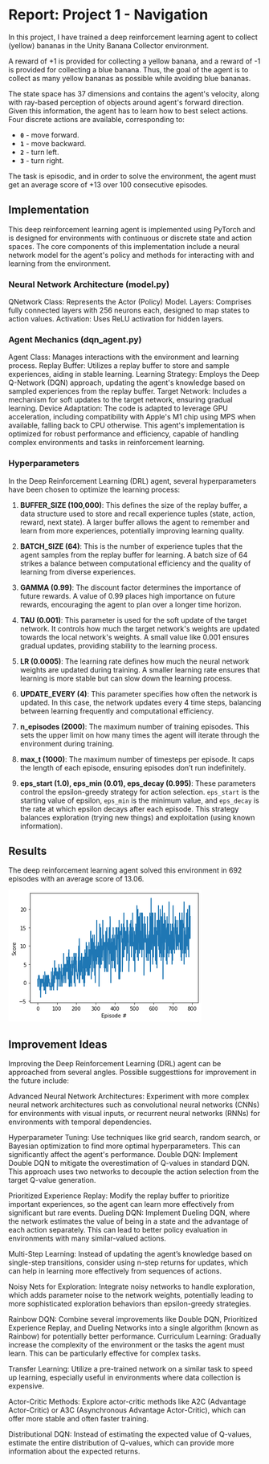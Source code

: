 # Report: Project 1 - Navigation

In this project, I have trained a deep reinforcement learning agent to collect (yellow) bananas in the Unity Banana Collector environment.

A reward of +1 is provided for collecting a yellow banana, and a reward of -1 is provided for collecting a blue banana.  Thus, the goal of the agent is to collect as many yellow bananas as possible while avoiding blue bananas.  

The state space has 37 dimensions and contains the agent's velocity, along with ray-based perception of objects around agent's forward direction. Given this information, the agent has to learn how to best select actions. Four discrete actions are available, corresponding to:
- **`0`** - move forward.
- **`1`** - move backward.
- **`2`** - turn left.
- **`3`** - turn right.

The task is episodic, and in order to solve the environment, the agent must get an average score of +13 over 100 consecutive episodes.

## Implementation

This deep reinforcement learning agent is implemented using PyTorch and is designed for environments with continuous or discrete state and action spaces. The core components of this implementation include a neural network model for the agent's policy and methods for interacting with and learning from the environment.

### Neural Network Architecture (model.py)

QNetwork Class: Represents the Actor (Policy) Model.
Layers: Comprises fully connected layers with 256 neurons each, designed to map states to action values.
Activation: Uses ReLU activation for hidden layers.

### Agent Mechanics (dqn_agent.py)

Agent Class: Manages interactions with the environment and learning process.
Replay Buffer: Utilizes a replay buffer to store and sample experiences, aiding in stable learning.
Learning Strategy: Employs the Deep Q-Network (DQN) approach, updating the agent's knowledge based on sampled experiences from the replay buffer.
Target Network: Includes a mechanism for soft updates to the target network, ensuring gradual learning.
Device Adaptation: The code is adapted to leverage GPU acceleration, including compatibility with Apple's M1 chip using MPS when available, falling back to CPU otherwise.
This agent's implementation is optimized for robust performance and efficiency, capable of handling complex environments and tasks in reinforcement learning.

### Hyperparameters

In the Deep Reinforcement Learning (DRL) agent, several hyperparameters have been chosen to optimize the learning process:

1. **BUFFER_SIZE (100,000)**: This defines the size of the replay buffer, a data structure used to store and recall experience tuples (state, action, reward, next state). A larger buffer allows the agent to remember and learn from more experiences, potentially improving learning quality.

2. **BATCH_SIZE (64)**: This is the number of experience tuples that the agent samples from the replay buffer for learning. A batch size of 64 strikes a balance between computational efficiency and the quality of learning from diverse experiences.

3. **GAMMA (0.99)**: The discount factor determines the importance of future rewards. A value of 0.99 places high importance on future rewards, encouraging the agent to plan over a longer time horizon.

4. **TAU (0.001)**: This parameter is used for the soft update of the target network. It controls how much the target network's weights are updated towards the local network's weights. A small value like 0.001 ensures gradual updates, providing stability to the learning process.

5. **LR (0.0005)**: The learning rate defines how much the neural network weights are updated during training. A smaller learning rate ensures that learning is more stable but can slow down the learning process.

6. **UPDATE_EVERY (4)**: This parameter specifies how often the network is updated. In this case, the network updates every 4 time steps, balancing between learning frequently and computational efficiency.

7. **n_episodes (2000)**: The maximum number of training episodes. This sets the upper limit on how many times the agent will iterate through the environment during training.

8. **max_t (1000)**: The maximum number of timesteps per episode. It caps the length of each episode, ensuring episodes don’t run indefinitely.

9. **eps_start (1.0), eps_min (0.01), eps_decay (0.995)**: These parameters control the epsilon-greedy strategy for action selection. `eps_start` is the starting value of epsilon, `eps_min` is the minimum value, and `eps_decay` is the rate at which epsilon decays after each episode. This strategy balances exploration (trying new things) and exploitation (using known information).

## Results

The deep reinforcement learning agent solved this environment in 692 episodes with an average score of 13.06.

![Rewards Plot: Environment solved in 692 episodes](plot_rewards.png)

## Improvement Ideas

Improving the Deep Reinforcement Learning (DRL) agent can be approached from several angles. Possible suggesttions for improvement in the future include: 

Advanced Neural Network Architectures: Experiment with more complex neural network architectures such as convolutional neural networks (CNNs) for environments with visual inputs, or recurrent neural networks (RNNs) for environments with temporal dependencies.

Hyperparameter Tuning: Use techniques like grid search, random search, or Bayesian optimization to find more optimal hyperparameters. This can significantly affect the agent's performance.
Double DQN: Implement Double DQN to mitigate the overestimation of Q-values in standard DQN. This approach uses two networks to decouple the action selection from the target Q-value generation.

Prioritized Experience Replay: Modify the replay buffer to prioritize important experiences, so the agent can learn more effectively from significant but rare events.
Dueling DQN: Implement Dueling DQN, where the network estimates the value of being in a state and the advantage of each action separately. This can lead to better policy evaluation in environments with many similar-valued actions.

Multi-Step Learning: Instead of updating the agent’s knowledge based on single-step transitions, consider using n-step returns for updates, which can help in learning more effectively from sequences of actions.

Noisy Nets for Exploration: Integrate noisy networks to handle exploration, which adds parameter noise to the network weights, potentially leading to more sophisticated exploration behaviors than epsilon-greedy strategies.

Rainbow DQN: Combine several improvements like Double DQN, Prioritized Experience Replay, and Dueling Networks into a single algorithm (known as Rainbow) for potentially better performance.
Curriculum Learning: Gradually increase the complexity of the environment or the tasks the agent must learn. This can be particularly effective for complex tasks.

Transfer Learning: Utilize a pre-trained network on a similar task to speed up learning, especially useful in environments where data collection is expensive.

Actor-Critic Methods: Explore actor-critic methods like A2C (Advantage Actor-Critic) or A3C (Asynchronous Advantage Actor-Critic), which can offer more stable and often faster training.

Distributional DQN: Instead of estimating the expected value of Q-values, estimate the entire distribution of Q-values, which can provide more information about the expected returns.